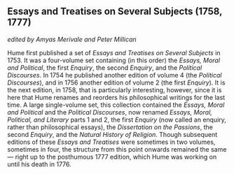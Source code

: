 <h2>Essays and Treatises on Several Subjects (1758, 1777)</h2>
<p><em>edited by Amyas Merivale and Peter Millican</em></p>
<p>Hume first published a set of <i>Essays and Treatises on Several Subjects</i> in 1753. It was a four-volume set containing (in this order) the <i>Essays, Moral and Political</i>, the first <i>Enquiry</i>, the second <i>Enquiry</i>, and the <i>Political Discourses</i>. In 1754 he published another edition of volume 4 (the <i>Political Discourses</i>), and in 1756 another edition of volume 2 (the first <i>Enquiry</i>). It is the next edition, in 1758, that is particularly interesting, however, since it is here that Hume renames and reorders his philosophical writings for the last time. A large single-volume set, this collection contained the <i>Essays, Moral and Political</i> and the <i>Political Discourses</i>, now renamed <i>Essays, Moral, Political, and Literary</i> parts 1 and 2, the first <i>Enquiry</i> (now called an enquiry, rather than philosophical essays), the <i>Dissertation on the Passions</i>, the second <i>Enquiry</i>, and the <i>Natural History of Religion</i>. Though subsequent editions of these <i>Essays and Treatises</i> were sometimes in two volumes, sometimes in four, the structure from this point onwards remained the same — right up to the posthumous 1777 edition, which Hume was working on until his death in 1776.</p>
